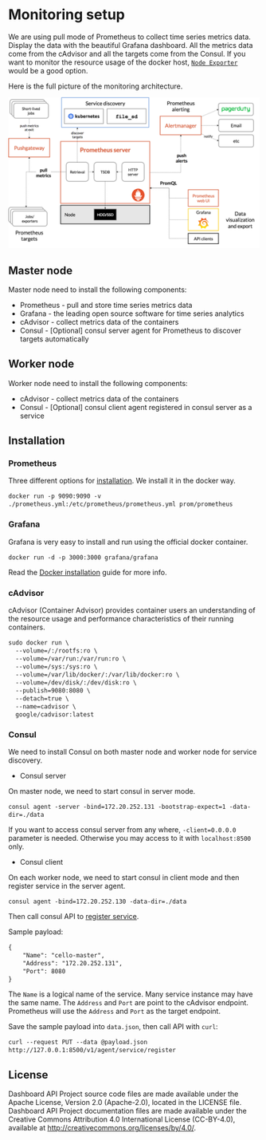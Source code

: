 # Monitoring setup

We are using pull mode of Prometheus to collect time series metrics data. Display the data with the beautiful Grafana
dashboard. All the metrics data come from the cAdvisor and all the targets come from the Consul. If you want to monitor
the resource usage of the docker host, [`Node Exporter`](https://prometheus.io/docs/guides/node-exporter/) would be a good option.

Here is the full picture of the monitoring architecture.

![Prometheus Architecture](./prometheus-architecture.png)

## Master node

Master node need to install the following components:

* Prometheus - pull and store time series metrics data
* Grafana - the leading open source software for time series analytics
* cAdvisor - collect metrics data of the containers
* Consul - [Optional] consul server agent for Prometheus to discover targets automatically

## Worker node

Worker node need to install the following components:

* cAdvisor - collect metrics data of the containers
* Consul - [Optional] consul client agent registered in consul server as a service

## Installation

### Prometheus

Three different options for [installation](https://prometheus.io/docs/prometheus/latest/installation). We install it in
the docker way.

```
docker run -p 9090:9090 -v ./prometheus.yml:/etc/prometheus/prometheus.yml prom/prometheus
```

### Grafana

Grafana is very easy to install and run using the official docker container.

```
docker run -d -p 3000:3000 grafana/grafana
```

Read the [Docker installation](http://docs.grafana.org/installation/docker) guide for more info.

### cAdvisor

cAdvisor (Container Advisor) provides container users an understanding of the resource usage and performance
characteristics of their running containers.

```
sudo docker run \
  --volume=/:/rootfs:ro \
  --volume=/var/run:/var/run:ro \
  --volume=/sys:/sys:ro \
  --volume=/var/lib/docker/:/var/lib/docker:ro \
  --volume=/dev/disk/:/dev/disk:ro \
  --publish=9080:8080 \
  --detach=true \
  --name=cadvisor \
  google/cadvisor:latest
```

### Consul

We need to install Consul on both master node and worker node for service discovery.

* Consul server

On master node, we need to start consul in server mode.

```
consul agent -server -bind=172.20.252.131 -bootstrap-expect=1 -data-dir=./data
```

If you want to access consul server from any where, `-client=0.0.0.0` parameter is needed. Otherwise you may access to
it with `localhost:8500` only.

* Consul client

On each worker node, we need to start consul in client mode and then register service in the server agent.

```
consul agent -bind=172.20.252.130 -data-dir=./data
```

Then call consul API to [register service](https://www.consul.io/api/agent/service.html#register-service).

Sample payload:

```
{
	"Name": "cello-master",
	"Address": "172.20.252.131",
	"Port": 8080
}
```

The `Name` is a logical name of the service. Many service instance may have the same name. The `Address` and `Port` are
point to the cAdvisor endpoint. Prometheus will use the `Address` and `Port` as the target endpoint.

Save the sample payload into `data.json`, then call API with `curl`:

```
curl --request PUT --data @payload.json http://127.0.0.1:8500/v1/agent/service/register
```

## License

Dashboard API Project source code files are made available under the Apache License, Version 2.0 (Apache-2.0), located in the LICENSE file. Dashboard API Project documentation files are made available under the Creative Commons Attribution 4.0 International License (CC-BY-4.0), available at http://creativecommons.org/licenses/by/4.0/.

